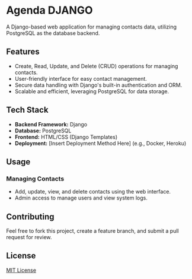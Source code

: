# Agenda DJANGO

A Django-based web application for managing contacts data, utilizing PostgreSQL as the database backend.

## Features
- Create, Read, Update, and Delete (CRUD) operations for managing contacts.
- User-friendly interface for easy contact management.
- Secure data handling with Django's built-in authentication and ORM.
- Scalable and efficient, leveraging PostgreSQL for data storage.

## Tech Stack
- **Backend Framework:** Django
- **Database:** PostgreSQL
- **Frontend:** HTML/CSS (Django Templates)
- **Deployment:** [Insert Deployment Method Here] (e.g., Docker, Heroku)


## Usage

### Managing Contacts
- Add, update, view, and delete contacts using the web interface.
- Admin access to manage users and view system logs.

## Contributing
Feel free to fork this project, create a feature branch, and submit a pull request for review.

## License
[MIT License](LICENSE)
